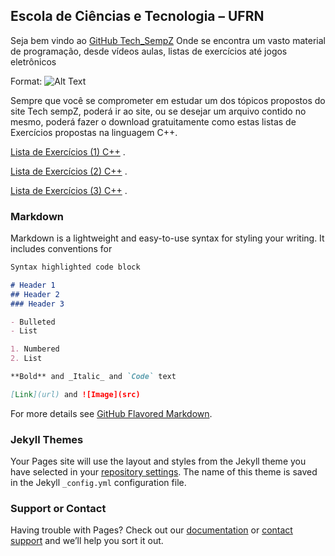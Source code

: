 ## Escola de Ciências e Tecnologia – UFRN

Seja bem vindo ao [GitHub Tech_SempZ](http://tech-sempz.blogspot.com.br/) Onde se encontra um vasto material de programação, desde vídeos aulas, listas de exercícios até jogos eletrônicos 


Format: ![Alt Text](https://i.ytimg.com/vi/6Hxe8h3Yu8I/maxresdefault.jpg)

Sempre que você se comprometer em estudar um dos tópicos propostos do site Tech sempZ, poderá ir ao site, ou se desejar um arquivo contido no mesmo, poderá fazer o download gratuitamente como estas listas de Exercícios propostas na linguagem C++.

[Lista de Exercícios (1) C++](http://tech-sempz.blogspot.com.br/2017/09/lista-de-exercicio-1-c.html) .

[Lista de Exercícios (2) C++](http://tech-sempz.blogspot.com.br/2017/09/lista-de-exercicio-2-c.html) .

[Lista de Exercícios (3) C++](http://tech-sempz.blogspot.com.br/2017/09/lista-de-exercicio-3-c.html) .

### Markdown

Markdown is a lightweight and easy-to-use syntax for styling your writing. It includes conventions for

```markdown
Syntax highlighted code block

# Header 1
## Header 2
### Header 3

- Bulleted
- List

1. Numbered
2. List

**Bold** and _Italic_ and `Code` text

[Link](url) and ![Image](src)
```

For more details see [GitHub Flavored Markdown](https://guides.github.com/features/mastering-markdown/).

### Jekyll Themes

Your Pages site will use the layout and styles from the Jekyll theme you have selected in your [repository settings](https://github.com/MelquiadesFidelis/Tech_sempZ_URA/settings). The name of this theme is saved in the Jekyll `_config.yml` configuration file.

### Support or Contact

Having trouble with Pages? Check out our [documentation](https://help.github.com/categories/github-pages-basics/) or [contact support](https://github.com/contact) and we’ll help you sort it out.
